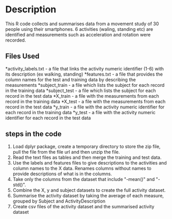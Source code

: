 # Description
This R code collects and summarises data from a movement study of 30 people using their smartphones. 6 activities (waling, standing etc) are identified and measurements such as acceleration and rotation were recorded.

## Files Used
  *activity_labels.txt - a file that links the activity numeric identifier (1-6) with its description (ex walking, standing)
  *features.txt - a file that provides the column names for the test and training data by describing the measurements
  *subject_train - a file which lists the subject for each record in the training data
  *subject_test - a file which lists the subject for each record in the test data
  *X_train - a file with the measurements from each record in the training data
  *X_test - a file with the measurements from each record in the test data
  *y_train - a file with the activity numeric identifier for each record in the training data
  *y_test - a file with the activity numeric identifier for each record in the test data
  
## steps in the code

1. Load dplyr package, create a temporary directory to store the zip file, pull the file from the file url and then unzip the file.
2. Read the text files as tables and then merge the training and test data. 
3. Use the labels and features files to give descriptions to the activities and column names to the X data. Renames columns without names to provide descriptions of what is in the columns.
4. Take only the columns from the dataset that include "-mean()" and "-std()". 
5. Combine the X, y and subject datasets to create the full activity dataset. 
6. Summarise the activity dataset by taking the average of each measure, grouped by Subject and ActivityDescription
7. Create csv files of the activity dataset and the summarised activity dataset
